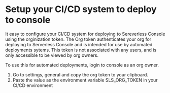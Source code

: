 <!--
title: Setup Automated Deployments
menuText: Setup Automated Deployments
description: Configure your CI/CD system to deploy to console
menuOrder: 3
-->

# Setup your CI/CD system to deploy to console

It easy to configure your CI/CD system for deploying to Sereverless Console
using the orginization token. The Org token authenticates your org for deploying
to Serverless Console and is intended for use by automated deployments sytems. This token 
is not associated with any users, and is only accessible to be viewed by org owners.

To use this for automated deployments, login to console as an org owner.

1. Go to settings, general and copy the org token to your clipboard.
2. Paste the value as the environment variable SLS_ORG_TOKEN in your CI/CD environment
